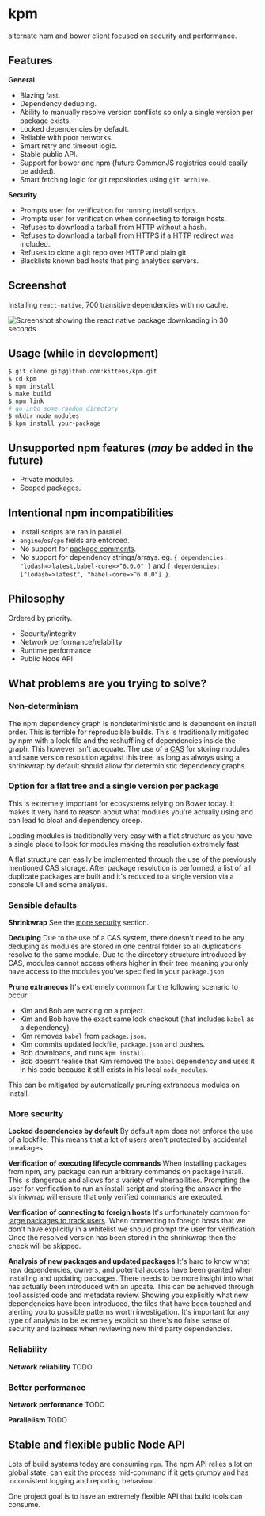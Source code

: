 # kpm

alternate npm and bower client focused on security and performance.

## Features

**General**

 * Blazing fast.
 * Dependency deduping.
 * Ability to manually resolve version conflicts so only a single version per package exists.
 * Locked dependencies by default.
 * Reliable with poor networks.
 * Smart retry and timeout logic.
 * Stable public API.
 * Support for bower and npm (future CommonJS registries could easily be added).
 * Smart fetching logic for git repositories using `git archive`.

**Security**

 * Prompts user for verification for running install scripts.
 * Prompts user for verification when connecting to foreign hosts.
 * Refuses to download a tarball from HTTP without a hash.
 * Refuses to download a tarball from HTTPS if a HTTP redirect was included.
 * Refuses to clone a git repo over HTTP and plain git.
 * Blacklists known bad hosts that ping analytics servers.

## Screenshot

Installing `react-native`, 700 transitive dependencies with no cache.

![Screenshot showing the react native package downloading in 30 seconds](https://i.imgur.com/rUta2sk.gif)

## Usage (while in development)

```sh
$ git clone git@github.com:kittens/kpm.git
$ cd kpm
$ npm install
$ make build
$ npm link
# go into some random directory
$ mkdir node_modules
$ kpm install your-package
```

## Unsupported npm features (*may* be added in the future)

 * Private modules.
 * Scoped packages.

## Intentional npm incompatibilities

 * Install scripts are ran in parallel.
 * `engine`/`os`/`cpu` fields are enforced.
 * No support for [package comments](https://github.com/npm/read-package-json#indexjs).
 * No support for dependency strings/arrays. eg. `{ dependencies: "lodash=>latest,babel-core=>^6.0.0" }` and `{ dependencies: ["lodash=>latest", "babel-core=>^6.0.0"] }`.

## Philosophy

Ordered by priority.

 * Security/integrity
 * Network performance/relability
 * Runtime performance
 * Public Node API

## What problems are you trying to solve?

### Non-determinism

The npm dependency graph is nondeteriministic and is dependent on install order. This is
terrible for reproducible builds. This is traditionally mitigated by npm with a lock file
and the reshuffling of dependencies inside the graph. This however isn't adequate. The use
of a [CAS](https://en.wikipedia.org/wiki/Content-addressable_storage) for storing modules
and sane version resolution against this tree, as long as always using a shrinkwrap by
default should allow for deterministic dependency graphs.

### Option for a flat tree and a single version per package

This is extremely important for ecosystems relying on Bower today. It makes it very hard
to reason about what modules you're actually using and can lead to bloat and dependency
creep.

Loading modules is traditionally very easy with a flat structure as you have a single
place to look for modules making the resolution extremely fast.

A flat structure can easily be implemented through the use of the previously mentioned CAS
storage. After package resolution is performed, a list of all duplicate packages are built
and it's reduced to a single version via a console UI and some analysis.

### Sensible defaults

**Shrinkwrap** See the [more security](#more-security) section.

**Deduping** Due to the use of a CAS system, there doesn't need to be any deduping as
modules are stored in one central folder so all duplications resolve to the same module.
Due to the directory structure introduced by CAS, modules cannot access others higher in
their tree meaning you only have access to the modules you've specified in your `package.json`

**Prune extraneous** It's extremely common for the following scenario to occur:

 - Kim and Bob are working on a project.
 - Kim and Bob have the exact same lock checkout (that includes `babel` as a dependency).
 - Kim removes `babel` from `package.json`.
 - Kim commits updated lockfile, `package.json` and pushes.
 - Bob downloads, and runs `kpm install`.
 - Bob doesn't realise that Kim removed the `babel` dependency and uses it in his code
   because it still exists in his local `node_modules`.

This can be mitigated by automatically pruning extraneous modules on install.

### More security

**Locked dependencies by default** By default npm does not enforce the use of a lockfile.
This means that a lot of users aren't protected by accidental breakages.

**Verification of executing lifecycle commands** When installing packages from npm, any
package can run arbitrary commands on package install. This is dangerous and allows for a
variety of vulnerabilities. Prompting the user for verification to run an install script
and storing the answer in the shrinkwrap will ensure that only verified commands are
executed.

**Verification of connecting to foreign hosts** It's unfortunately common for
[large packages to track users](https://github.com/strongloop/loopback/issues/1079).
When connecting to foreign hosts that we don't have explicitly in a whitelist we should
prompt the user for verification. Once the resolved version has been stored in the
shrinkwrap then the check will be skipped.

**Analysis of new packages and updated packages** It's hard to know what new dependencies,
owners, and potential access have been granted when installing and updating packages.
There needs to be more insight into what has actually been introduced with an update. This
can be achieved through tool assisted code and metadata review. Showing you explicitly what
new dependencies have been introduced, the files that have been touched and alerting you
to possible patterns worth investigation. It's important for any type of analysis to be
extremely explicit so there's no false sense of security and laziness when reviewing new
third party dependencies.

### Reliability

**Network reliability** TODO

### Better performance

**Network performance** TODO

**Parallelism** TODO

## Stable and flexible public Node API

Lots of build systems today are consuming `npm`. The npm API relies a lot on global state,
can exit the process mid-command if it gets grumpy and has inconsistent logging and
reporting behaviour.

One project goal is to have an extremely flexible API that build tools can consume.
